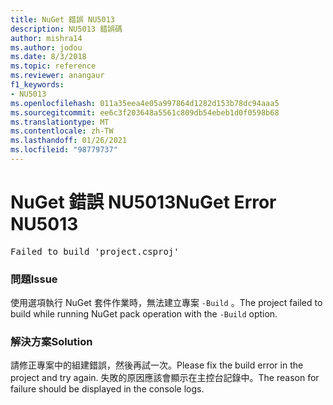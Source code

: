 ```yaml
---
title: NuGet 錯誤 NU5013
description: NU5013 錯誤碼
author: mishra14
ms.author: jodou
ms.date: 8/3/2018
ms.topic: reference
ms.reviewer: anangaur
f1_keywords:
- NU5013
ms.openlocfilehash: 011a35eea4e05a997864d1282d153b78dc94aaa5
ms.sourcegitcommit: ee6c3f203648a5561c809db54ebeb1d0f0598b68
ms.translationtype: MT
ms.contentlocale: zh-TW
ms.lasthandoff: 01/26/2021
ms.locfileid: "98779737"
---
```

# <a name="nuget-error-nu5013"></a><span data-ttu-id="7f29e-103">NuGet 錯誤 NU5013</span><span class="sxs-lookup"><span data-stu-id="7f29e-103">NuGet Error NU5013</span></span>
<pre>Failed to build 'project.csproj'</pre>

### <a name="issue"></a><span data-ttu-id="7f29e-104">問題</span><span class="sxs-lookup"><span data-stu-id="7f29e-104">Issue</span></span>

<span data-ttu-id="7f29e-105">使用選項執行 NuGet 套件作業時，無法建立專案 `-Build` 。</span><span class="sxs-lookup"><span data-stu-id="7f29e-105">The project failed to build while running NuGet pack operation with the `-Build` option.</span></span>


### <a name="solution"></a><span data-ttu-id="7f29e-106">解決方案</span><span class="sxs-lookup"><span data-stu-id="7f29e-106">Solution</span></span>

<span data-ttu-id="7f29e-107">請修正專案中的組建錯誤，然後再試一次。</span><span class="sxs-lookup"><span data-stu-id="7f29e-107">Please fix the build error in the project and try again.</span></span> <span data-ttu-id="7f29e-108">失敗的原因應該會顯示在主控台記錄中。</span><span class="sxs-lookup"><span data-stu-id="7f29e-108">The reason for failure should be displayed in the console logs.</span></span>

